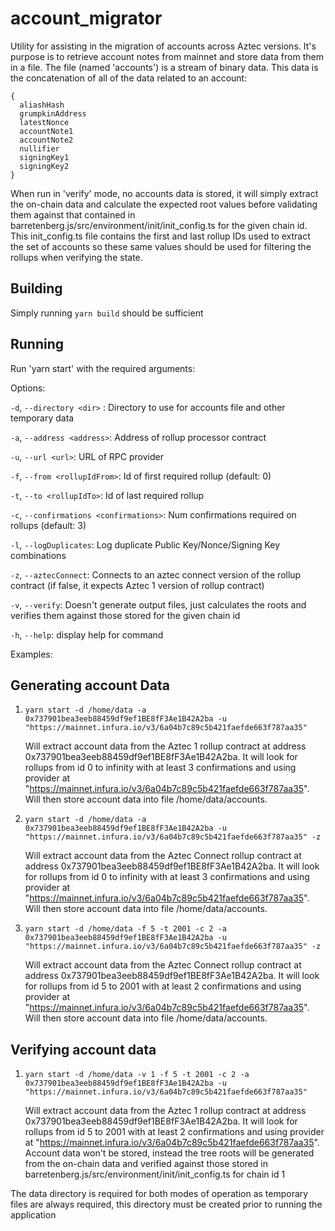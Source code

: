 # account_migrator

Utility for assisting in the migration of accounts across Aztec versions. It's purpose is to retrieve account notes from mainnet and store data from them in a file. The file (named 'accounts') is a stream of binary data. This data is the concatenation of all of the data related to an account:

```
{
  aliashHash
  grumpkinAddress
  latestNonce
  accountNote1
  accountNote2
  nullifier
  signingKey1
  signingKey2
}
```

When run in 'verify' mode, no accounts data is stored, it will simply extract the on-chain data and calculate the expected root values before validating them against that contained in barretenberg.js/src/environment/init/init_config.ts for the given chain id. This init_config.ts file contains the first and last rollup IDs used to extract the set of accounts so these same values should be used for filtering the rollups when verifying the state.

## Building

Simply running `yarn build` should be sufficient

## Running

Run 'yarn start' with the required arguments:

Options:

`-d`, `--directory <dir>` : Directory to use for accounts file and other temporary data

`-a`, `--address <address>`: Address of rollup processor contract

`-u`, `--url <url>`: URL of RPC provider

`-f`, `--from <rollupIdFrom>`: Id of first required rollup (default: 0)

`-t`, `--to <rollupIdTo>`: Id of last required rollup

`-c`, `--confirmations <confirmations>`: Num confirmations required on rollups (default: 3)

`-l`, `--logDuplicates`: Log duplicate Public Key/Nonce/Signing Key combinations

`-z`, `--aztecConnect`: Connects to an aztec connect version of the rollup contract (if false, it expects Aztec 1 version of rollup contract)

`-v`, `--verify`: Doesn't generate output files, just calculates the roots and verifies them against those stored for the given chain id

`-h`, `--help`: display help for command

Examples:

## Generating account Data

1. `yarn start -d /home/data -a 0x737901bea3eeb88459df9ef1BE8fF3Ae1B42A2ba -u "https://mainnet.infura.io/v3/6a04b7c89c5b421faefde663f787aa35"`

   Will extract account data from the Aztec 1 rollup contract at address 0x737901bea3eeb88459df9ef1BE8fF3Ae1B42A2ba. It will look for rollups from id 0 to infinity with at least 3 confirmations and using provider at "https://mainnet.infura.io/v3/6a04b7c89c5b421faefde663f787aa35". Will then store account data into file /home/data/accounts.

2. `yarn start -d /home/data -a 0x737901bea3eeb88459df9ef1BE8fF3Ae1B42A2ba -u "https://mainnet.infura.io/v3/6a04b7c89c5b421faefde663f787aa35" -z`

   Will extract account data from the Aztec Connect rollup contract at address 0x737901bea3eeb88459df9ef1BE8fF3Ae1B42A2ba. It will look for rollups from id 0 to infinity with at least 3 confirmations and using provider at "https://mainnet.infura.io/v3/6a04b7c89c5b421faefde663f787aa35". Will then store account data into file /home/data/accounts.

3. `yarn start -d /home/data -f 5 -t 2001 -c 2 -a 0x737901bea3eeb88459df9ef1BE8fF3Ae1B42A2ba -u "https://mainnet.infura.io/v3/6a04b7c89c5b421faefde663f787aa35" -z`

   Will extract account data from the Aztec Connect rollup contract at address 0x737901bea3eeb88459df9ef1BE8fF3Ae1B42A2ba. It will look for rollups from id 5 to 2001 with at least 2 confirmations and using provider at "https://mainnet.infura.io/v3/6a04b7c89c5b421faefde663f787aa35". Will then store account data into file /home/data/accounts.

## Verifying account data

1. `yarn start -d /home/data -v 1 -f 5 -t 2001 -c 2 -a 0x737901bea3eeb88459df9ef1BE8fF3Ae1B42A2ba -u "https://mainnet.infura.io/v3/6a04b7c89c5b421faefde663f787aa35"`

   Will extract account data from the Aztec 1 rollup contract at address 0x737901bea3eeb88459df9ef1BE8fF3Ae1B42A2ba. It will look for rollups from id 5 to 2001 with at least 2 confirmations and using provider at "https://mainnet.infura.io/v3/6a04b7c89c5b421faefde663f787aa35". Account data won't be stored, instead the tree roots will be generated from the on-chain data and verified against those stored in barretenberg.js/src/environment/init/init_config.ts for chain id 1

The data directory is required for both modes of operation as temporary files are always required, this directory must be created prior to running the application
